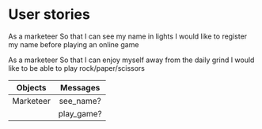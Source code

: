 # User stories

As a marketeer
So that I can see my name in lights
I would like to register my name before playing an online game

As a marketeer
So that I can enjoy myself away from the daily grind
I would like to be able to play rock/paper/scissors

| Objects         | Messages       
| -------------   |:-------------:|
| Marketeer         |   see_name?          |
|           |   play_game?          |
